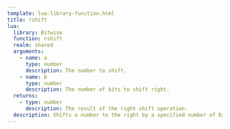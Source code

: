 ```yaml
---
template: lua-library-function.html
title: rshift
lua:
  library: Bitwise
  function: rshift
  realm: shared
  arguments:
    - name: a
      type: number
      description: The number to shift.
    - name: b
      type: number
      description: The number of bits to shift right.
  returns:
    - type: number
      description: The result of the right shift operation.
  description: Shifts a number to the right by a specified number of bits.
---
```

